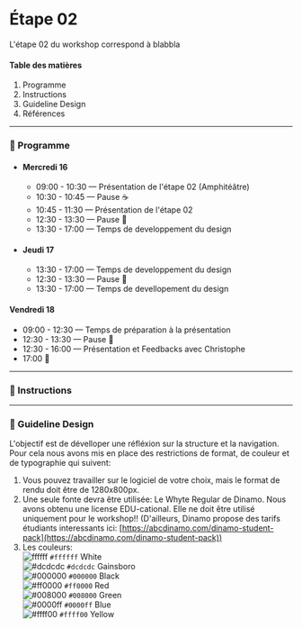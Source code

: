 # Étape 02

L'étape 02 du workshop correspond à blabbla

#### Table des matières 
1. Programme  
2. Instructions  
3. Guideline Design  
4. Références 

-----------------
### :date: Programme

* #### Mercredi 16
    * 09:00 - 10:30 — Présentation de l'étape 02 (Amphitéâtre)
    * 10:30 - 10:45 — Pause :coffee:
    * 10:45 - 11:30 — Présentation de l'étape 02
    * 12:30 - 13:30 — Pause :fork_and_knife:
    * 13:30 - 17:00 — Temps de developpement du design 

* #### Jeudi 17
    * 13:30 - 17:00 — Temps de developpement du design 
    * 12:30 - 13:30 — Pause :fork_and_knife:
    * 13:30 - 17:00 — Temps de devellopement du design 

#### Vendredi 18
* 09:00 - 12:30 — Temps de préparation à la présentation 
* 12:30 - 13:30 — Pause :fork_and_knife:
* 12:30 - 16:00 — Présentation et Feedbacks avec Christophe
* 17:00 :santa:


-----------------

### :memo: Instructions

-----------------

### :shaved_ice: Guideline Design 
L'objectif est de dévelloper une réfléxion sur la structure et la navigation. Pour cela nous avons mis en place des restrictions de format, de couleur et de typographie qui suivent: 
1. Vous pouvez travailler sur le logiciel de votre choix, mais le format de rendu doit être de 1280x800px. 
2. Une seule fonte devra être utilisée: Le Whyte Regular de Dinamo. Nous avons obtenu une license EDU-cational. Elle ne doit être utilisé uniquement pour le workshop!! (D'ailleurs, Dinamo propose des tarifs étudiants interessants ici: [https://abcdinamo.com/dinamo-student-pack](https://abcdinamo.com/dinamo-student-pack))
3. Les couleurs:  
![ffffff](http://via.placeholder.com/15/FFFFFF/000000?text=+) `#ffffff` White  
![#dcdcdc](https://via.placeholder.com/15/DCDCDC/000000?text=+) `#dcdcdc` Gainsboro  
![#000000](https://via.placeholder.com/15/000000/000000?text=+) `#000000` Black  
![#ff0000](https://via.placeholder.com/15/ff0000/000000?text=+) `#ff0000` Red  
![#008000](https://via.placeholder.com/15/008000/000000?text=+) `#008000` Green  
![#0000ff](https://via.placeholder.com/15/0000ff/000000?text=+) `#0000ff` Blue   
![#ffff00](https://via.placeholder.com/15/ffff00/000000?text=+) `#ffff00` Yellow   


